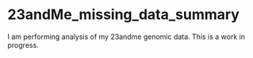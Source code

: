 # 23andMe_missing_data_summary
I am performing analysis of my 23andme genomic data. This is a work in progress.
